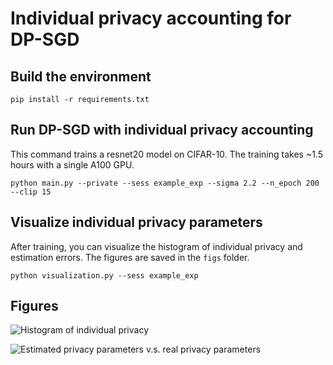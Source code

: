 # Individual privacy accounting for DP-SGD

## Build the environment
```pip install -r requirements.txt```

## Run DP-SGD with individual privacy accounting 

This command trains a resnet20 model on CIFAR-10. The training takes ~1.5 hours with a single A100 GPU.

```python main.py --private --sess example_exp --sigma 2.2 --n_epoch 200 --clip 15 ```

## Visualize individual privacy parameters

After training, you can visualize the histogram of individual privacy and estimation errors. The figures are saved in the `figs` folder.

```python visualization.py --sess example_exp```


## Figures


![Histogram of individual privacy](figs/example_exp_histogram.png)

![Estimated privacy parameters v.s. real privacy parameters](figs/example_exp_estimation_error.png)
